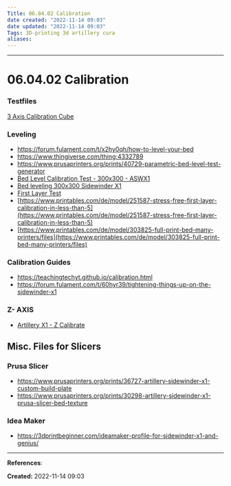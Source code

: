 ```yaml
---
Title: 06.04.02 Calibration
date created: "2022-11-14 09:03" 
date updated: "2022-11-14 09:03" 
Tags: 3D-printing 3d artillery cura 
aliases:
---
```

___
# 06.04.02 Calibration



### Testfiles

[3 Axis Calibration Cube](https://www.prusaprinters.org/prints/15140-better-3-axis-calibration-cube)


### Leveling

- https://forum.fulament.com/t/x2hy0qh/how-to-level-your-bed
- https://www.thingiverse.com/thing:4332789
- https://www.prusaprinters.org/prints/40729-parametric-bed-level-test-generator
- [Bed Level Calibration Test - 300x300 - ASWX1](https://www.thingiverse.com/thing:4230013)
- [Bed leveling 300x300 Sidewinder X1](https://www.thingiverse.com/thing:4667635)
- [First Layer Test](https://www.thingiverse.com/thing:3519658/files)
- [https://www.printables.com/de/model/251587-stress-free-first-layer-calibration-in-less-than-5](https://www.printables.com/de/model/251587-stress-free-first-layer-calibration-in-less-than-5) 
- [https://www.printables.com/de/model/303825-full-print-bed-many-printers/files](https://www.printables.com/de/model/303825-full-print-bed-many-printers/files) 


### Calibration Guides
- https://teachingtechyt.github.io/calibration.html
- https://forum.fulament.com/t/60hyr39/tightening-things-up-on-the-sidewinder-x1

### Z- AXIS 
- [Artillery X1 - Z Calibrate](https://www.prusaprinters.org/prints/130473-artillery-x1-z-calibrate)


## Misc. Files for Slicers

### Prusa Slicer
- https://www.prusaprinters.org/prints/36727-artillery-sidewinder-x1-custom-build-plate
- https://www.prusaprinters.org/prints/30298-artillery-sidewinder-x1-prusa-slicer-bed-texture

### Idea Maker 
- https://3dprintbeginner.com/ideamaker-profile-for-sidewinder-x1-and-genius/




___
**References**:

**Created:** 2022-11-14 09:03
